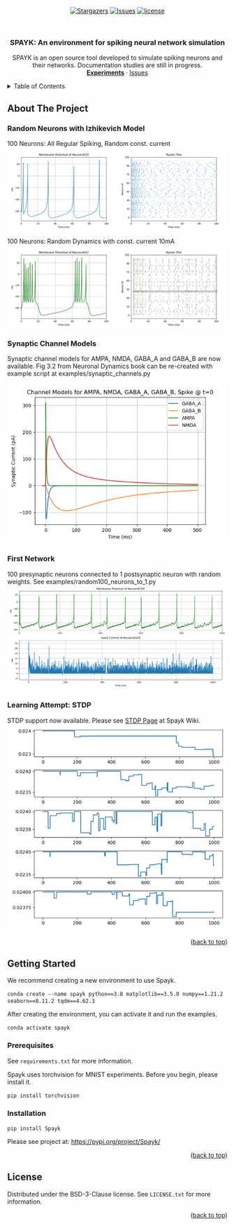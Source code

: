 <div id="top"></div>

<div align="center">

  <a href="https://github.com/aggelen/Spayk/stargazers">![Stargazers](https://img.shields.io/github/stars/aggelen/Spayk.svg?style=for-the-badge)</a>
  <a href="https://github.com/aggelen/Spayk/issues">![Issues](https://img.shields.io/github/issues/aggelen/Spayk.svg?style=for-the-badge)</a>
  <a href="https://github.com/aggelen/Spayk/blob/master/LICENSE">![license](https://img.shields.io/github/license/aggelen/Spayk.svg?style=for-the-badge)</a>

</div>

<!-- PROJECT LOGO -->
<br />
<div align="center">
  <h3 align="center">SPAYK: An environment for spiking neural network simulation</h3>

  <p align="center">
    SPAYK is an open source tool developed to simulate spiking neurons and their networks. Documentation studies are still in progress.
    <br />
    <a href="https://github.com/aggelen/Spayk/tree/master/experiments"><strong>Experiments</strong></a>
    ·
    <a href="https://github.com/aggelen/spayk/issues">Issues</a>
  </p>
</div>



<!-- TABLE OF CONTENTS -->
<details>
  <summary>Table of Contents</summary>
  <ol>
    <li>
      <a href="#introduction">Introduction</a>
    </li>
    <li>
      <a href="#getting-started">Getting Started</a>
      <ul>
        <li><a href="#prerequisites">Prerequisites</a></li>
        <li><a href="#installation">Installation</a></li>
      </ul>
    </li>
    <li><a href="#license">License</a></li>
  </ol>
</details>



<!-- ABOUT THE PROJECT -->
## About The Project

### Random Neurons with Izhikevich Model
100 Neurons: All Regular Spiking, Random const. current
![random_regular](https://github.com/aggelen/spayk/blob/master/static/random_regular.png)

100 Neurons: Random Dynamics with const. current 10mA
![random_all](https://github.com/aggelen/spayk/blob/master/static/random_dynamics.jpg)

### Synaptic Channel Models
Synaptic channel models for AMPA, NMDA, GABA_A and GABA_B are now available. Fig 3.2 from Neuronal Dynamics book can be re-created with example script at examples/synaptic_channels.py
![random_all](https://github.com/aggelen/spayk/blob/master/static/synaptic_channels.png)

### First Network
100 presynaptic neurons connected to 1 postsynaptic neuron with random weights. See examples/random100_neurons_to_1.py
![random_all](https://github.com/aggelen/spayk/blob/master/static/random100_to_1.png)

### Learning Attempt: STDP
STDP support now available. Please see [STDP Page](https://github.com/aggelen/Spayk/wiki/STDP) at Spayk Wiki.
![random_all](https://github.com/aggelen/spayk/blob/master/static/stdp/scn01_dW.png)

<p align="right">(<a href="#top">back to top</a>)</p>


<!-- GETTING STARTED -->
## Getting Started
We recommend creating a new environment to use Spayk.

```
conda create --name spayk python==3.8 matplotlib==3.5.0 numpy==1.21.2 seaborn==0.11.2 tqdm==4.62.3
```

After creating the environment, you can activate it and run the examples.

```
conda activate spayk

```

### Prerequisites
See `requirements.txt` for more information.

Spayk uses torchvision for MNIST experiments. Before you begin, please install it.

```
pip install torchvision
```


### Installation
```
pip install Spayk
```

Please see project at: https://pypi.org/project/Spayk/

<p align="right">(<a href="#top">back to top</a>)</p>


<!-- LICENSE -->
## License

Distributed under the BSD-3-Clause license. See `LICENSE.txt` for more information.

<p align="right">(<a href="#top">back to top</a>)</p>


